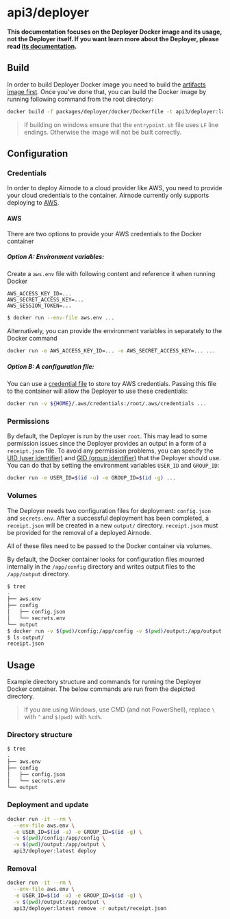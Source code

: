 # api3/deployer

**This documentation focuses on the Deployer Docker image and its usage, not the Deployer itself. If you want learn more
about the Deployer, please read [its documentation](../README.md).**

## Build

In order to build Deployer Docker image you need to build the [artifacts image first](../../../docker/README.md). Once
you've done that, you can build the Docker image by running following command from the root directory:

```bash
docker build -f packages/deployer/docker/Dockerfile -t api3/deployer:latest .
```

> If building on windows ensure that the `entrypoint.sh` file uses `LF` line endings. Otherwise the image will not be
> built correctly.

## Configuration

### Credentials

In order to deploy Airnode to a cloud provider like AWS, you need to provide your cloud credentials to the container.
Airnode currently only supports deploying to [AWS](https://aws.amazon.com/lambda/).

#### AWS

There are two options to provide your AWS credentials to the Docker container

##### Option A: Environment variables:

Create a `aws.env` file with following content and reference it when running Docker

```
AWS_ACCESS_KEY_ID=...
AWS_SECRET_ACCESS_KEY=...
AWS_SESSION_TOKEN=...
```

```bash
$ docker run --env-file aws.env ...
```

Alternatively, you can provide the environment variables in separately to the Docker command

```bash
docker run -e AWS_ACCESS_KEY_ID=... -e AWS_SECRET_ACCESS_KEY=... ...
```

##### Option B: A configuration file:

You can use a
[credential file](https://docs.aws.amazon.com/cli/latest/userguide/cli-configure-files.html#cli-configure-files-where)
to store toy AWS credentials. Passing this file to the container will allow the Deployer to use these credentials:

```bash
docker run -v ${HOME}/.aws/credentials:/root/.aws/credentials ...
```

### Permissions

By default, the Deployer is run by the user `root`. This may lead to some permission issues since the Deployer provides
an output in a form of a `receipt.json` file. To avoid any permission problems, you can specify the
[UID (user identifier)](https://en.wikipedia.org/wiki/User_identifier) and
[GID (group identifier)](https://en.wikipedia.org/wiki/Group_identifier) that the Deployer should use. You can do that
by setting the environment variables `USER_ID` and `GROUP_ID`:

```bash
docker run -e USER_ID=$(id -u) -e GROUP_ID=$(id -g) ...
```

### Volumes

The Deployer needs two configuration files for deployment: `config.json` and `secrets.env`. After a successful
deployment has been completed, a `receipt.json` will be created in a new `output/` directory. `receipt.json` must be
provided for the removal of a deployed Airnode.

All of these files need to be passed to the Docker container via volumes.

By default, the Docker container looks for configuration files mounted internally in the `/app/config` directory and
writes output files to the `/app/output` directory.

```bash
$ tree
.
├── aws.env
├── config
│   ├── config.json
│   └── secrets.env
└── output
$ docker run -v $(pwd)/config:/app/config -v $(pwd)/output:/app/output ...
$ ls output/
receipt.json
```

## Usage

Example directory structure and commands for running the Deployer Docker container. The below commands are run from the
depicted directory.

> If you are using Windows, use CMD (and not PowerShell), replace `\` with `^` and `$(pwd)` with `%cd%`.

### Directory structure

```bash
$ tree
.
├── aws.env
├── config
│   ├── config.json
│   └── secrets.env
└── output
```

### Deployment and update

```bash
docker run -it --rm \
  --env-file aws.env \
  -e USER_ID=$(id -u) -e GROUP_ID=$(id -g) \
  -v $(pwd)/config:/app/config \
  -v $(pwd)/output:/app/output \
  api3/deployer:latest deploy
```

### Removal

```bash
docker run -it --rm \
  --env-file aws.env \
  -e USER_ID=$(id -u) -e GROUP_ID=$(id -g) \
  -v $(pwd)/output:/app/output \
  api3/deployer:latest remove -r output/receipt.json
```
